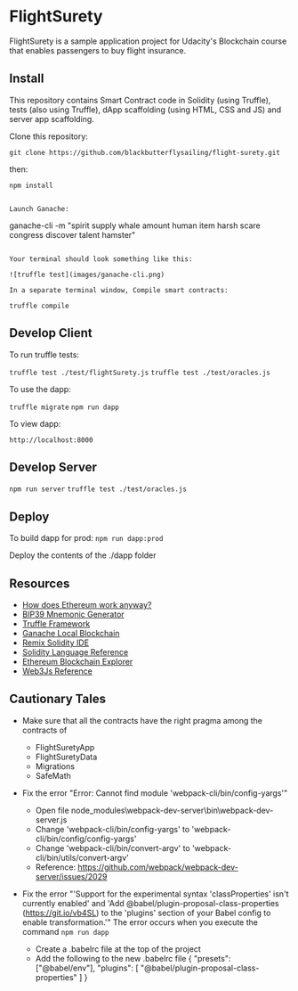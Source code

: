 # FlightSurety

FlightSurety is a sample application project for Udacity's Blockchain course that enables passengers to buy flight insurance.

## Install

This repository contains Smart Contract code in Solidity (using Truffle), tests (also using Truffle), dApp scaffolding (using HTML, CSS and JS) and server app scaffolding.

Clone this repository:

```
git clone https://github.com/blackbutterflysailing/flight-surety.git
```


then:

`npm install`
```

Launch Ganache:

```
ganache-cli -m "spirit supply whale amount human item harsh scare congress discover talent hamster"
```

Your terminal should look something like this:

![truffle test](images/ganache-cli.png)

In a separate terminal window, Compile smart contracts:

```
`truffle compile`

## Develop Client

To run truffle tests:

`truffle test ./test/flightSurety.js`
`truffle test ./test/oracles.js`

To use the dapp:

`truffle migrate`
`npm run dapp`

To view dapp:

`http://localhost:8000`

## Develop Server

`npm run server`
`truffle test ./test/oracles.js`

## Deploy

To build dapp for prod:
`npm run dapp:prod`

Deploy the contents of the ./dapp folder


## Resources

* [How does Ethereum work anyway?](https://medium.com/@preethikasireddy/how-does-ethereum-work-anyway-22d1df506369)
* [BIP39 Mnemonic Generator](https://iancoleman.io/bip39/)
* [Truffle Framework](http://truffleframework.com/)
* [Ganache Local Blockchain](http://truffleframework.com/ganache/)
* [Remix Solidity IDE](https://remix.ethereum.org/)
* [Solidity Language Reference](http://solidity.readthedocs.io/en/v0.4.24/)
* [Ethereum Blockchain Explorer](https://etherscan.io/)
* [Web3Js Reference](https://github.com/ethereum/wiki/wiki/JavaScript-API)

## Cautionary Tales
* Make sure that all the contracts have the right pragma among the contracts of
    * FlightSuretyApp
    * FlightSuretyData
    * Migrations
    * SafeMath

* Fix the error "Error: Cannot find module 'webpack-cli/bin/config-yargs'"
    * Open file node_modules\webpack-dev-server\bin\webpack-dev-server.js
    * Change 'webpack-cli/bin/config-yargs' to 'webpack-cli/bin/config/config-yargs'
    * Change 'webpack-cli/bin/convert-argv' to 'webpack-cli/bin/utils/convert-argv'
    * Reference: https://github.com/webpack/webpack-dev-server/issues/2029

* Fix the error "'Support for the experimental syntax 'classProperties' isn't currently enabled' and 'Add @babel/plugin-proposal-class-properties (https://git.io/vb4SL) to the 'plugins' section of your Babel config to enable transformation.'" The error occurs when you execute the command `npm run dapp`
    * Create a .babelrc file at the top of the project
    * Add the following to the new .babelrc file
    {
    "presets": ["@babel/env"],
    "plugins": [
      "@babel/plugin-proposal-class-properties"
    ]
  }